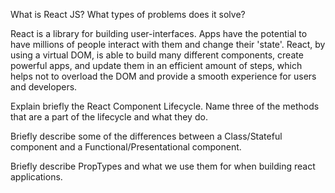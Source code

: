 What is React JS? What types of problems does it solve?

React is a library for building user-interfaces.  Apps have the potential to have millions of people interact with them and change their 'state'.  React, by using a virtual DOM, is able to build many different components, create powerful apps, and update them in an efficient amount of steps, which helps not to overload the DOM and provide a smooth experience for users and developers.



Explain briefly the React Component Lifecycle. Name three of the methods that are a part of the lifecycle and what they do.



Briefly describe some of the differences between a Class/Stateful component and a Functional/Presentational component.



Briefly describe PropTypes and what we use them for when building react applications.
